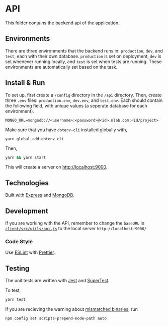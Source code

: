 # API

This folder contains the backend api of the application.

## Environments

There are three environments that the backend runs in: `production`, `dev`, and `test`, each with their own database. `production` is set on deployment, `dev` is set whenever running locally, and `test` is set when tests are running. These environments are automatically set based on the task.

## Install & Run

To set up, first create a `/config` directory in the `/api` directory. Then, create three `.env` files: `production.env`, `dev.env`, and `test.env`. Each should contain the following field, with unique values (a seperate database for each environment).

```
MONGO_URL=mongodb://<username>:<password>@<id>.mlab.com:<id/project>
```

Make sure that you have `dotenv-cli` installed globally with,

```
yarn global add dotenv-cli
```

Then,

```bash
yarn && yarn start
```

This will create a server on [http://localhost:9000](http://localhost:9000).

## Technologies

Built with [Express](https://expressjs.com/) and [MongoDB](https://www.mongodb.com/).

## Development

If you are working with the API, remember to change the `baseURL` in [`client/src/utils/api.js`](https://github.com/hack4impact-uiuc/ymca/blob/master/client/src/utils/api.js) to the local server `http://localhost:9000/`.

### Code Style

Use [ESLint](https://eslint.org) with [Prettier](https://prettier.io/).

## Testing

The unit tests are written with [Jest](https://jestjs.io/) and [SuperTest](https://github.com/visionmedia/supertest).

To test,

```bash
yarn test
```

If you are recieving the warning about [mismatched binaries](https://github.com/nodenv/nodenv/wiki/FAQ#npm-warning-about-mismatched-binaries), run

```bash
npm config set scripts-prepend-node-path auto
```
